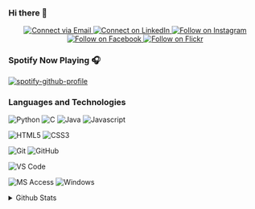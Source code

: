 ### Hi there 👋

<p align="center">
  <a href="mailto:tosh.newton@gmail.com"> 
    <img alt="Connect via Email" src="https://img.shields.io/badge/Gmail-c14438?style=flat&logo=Gmail&logoColor=white" />
  </a>
  <a href="https://www.linkedin.com/in/tosh-newton/"> 
    <img alt="Connect on LinkedIn" src="https://img.shields.io/badge/-LinkedIn-0072b1?style=flat&logo=Linkedin&logoColor=white" />
  </a>
  <a href="https://www.instagram.com/toshnewton/"> 
    <img alt="Follow on Instagram" src="https://img.shields.io/badge/-Instagram-E1306C?style=flat&logo=instagram&logoColor=white" />
  </a>
  <a href="https://www.facebook.com/tosh.newton/"> 
    <img alt="Follow on Facebook" src="https://img.shields.io/badge/-Facebook-0063DC?style=flat&logo=facebook&logoColor=white" />
  </a>
  <a href="https://www.flickr.com/people/191160915@N02/"> 
    <img alt="Follow on Flickr" src="https://img.shields.io/badge/-Flickr-0063DC?style=flat&logo=flickr&logoColor=white" />
  </a>
</p>



<!--
**toshnewton/toshnewton** is a ✨ _special_ ✨ repository because its `README.md` (this file) appears on your GitHub profile.

Here are some ideas to get you started:

- 🔭 I’m currently working on ...
- 🎓 Graduate with **B.S. in Computer Science**
- 🌱 I’m currently learning ...
- 👯 I’m looking to collaborate on ...
- 🤔 I’m looking for help with ...
- 💬 Ask me about ...
- 📫 How to reach me: ...
- 😄 Pronouns: ...
- ⚡ Fun fact: ...
-->

### Spotify Now Playing 🎧

[![spotify-github-profile](https://spotify-github-profile.vercel.app/api/view?uid=1214675604&cover_image=true&theme=novatorem)](https://open.spotify.com/user/1214675604)

### Languages and Technologies

![Python](https://img.shields.io/badge/-Python-3776AB?style=flat&logo=python&logoColor=ffffff)
![C](https://img.shields.io/badge/C-00599C?style=flat&logo=c&logoColor=ffffff)
![Java](http://img.shields.io/badge/-Java-f89820?style=flat&logo=java&logoColor=ffffff)
![Javascript](http://img.shields.io/badge/-Java-f89820?style=flat&logo=javascript&logoColor=ffffff)

![HTML5](https://img.shields.io/badge/-HTML5-E44D26?style=flat&logo=html5&logoColor=ffffff)
![CSS3](https://img.shields.io/badge/-CSS3-2965f1?style=flat&logo=css3&logoColor=ffffff)

![Git](https://img.shields.io/badge/-Git-%23F05032?style=flat&logo=git&logoColor=ffffff)
![GitHub](https://img.shields.io/badge/-GitHub-211F1F?style=flat&logo=github&logoColor=ffffff)

![VS Code](http://img.shields.io/badge/-VS%20Code-007ACC?style=flat&logo=visual-studio-code&logoColor=ffffff)

![MS Access](http://img.shields.io/badge/-Microsoft%20Office-DC3E15?style=flat&logo=microsoft-office&logoColor=ffffff)
![Windows](http://img.shields.io/badge/-Windows-0078D6?style=flat&logo=windows&logoColor=ffffff)

<details>
  <summary>Github Stats</summary>

<img alt="toshnewtons's Github Stats" src="https://github-readme-stats-beryl-three.vercel.app/api?username=toshnewton&theme=gotham&show_icons=true&hide_border=true" />

  <br>

  <img alt="toshnewtons's Top Languages" src="https://github-readme-stats-beryl-three.vercel.app/api/top-langs?username=toshnewton&theme=gotham&show_icons=true&hide_border=true" />

</details>

